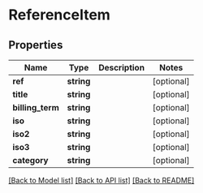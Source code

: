 # ReferenceItem

## Properties
Name | Type | Description | Notes
------------ | ------------- | ------------- | -------------
**ref** | **string** |  | [optional] 
**title** | **string** |  | [optional] 
**billing_term** | **string** |  | [optional] 
**iso** | **string** |  | [optional] 
**iso2** | **string** |  | [optional] 
**iso3** | **string** |  | [optional] 
**category** | **string** |  | [optional] 

[[Back to Model list]](../../README.md#documentation-for-models) [[Back to API list]](../../README.md#documentation-for-api-endpoints) [[Back to README]](../../README.md)

